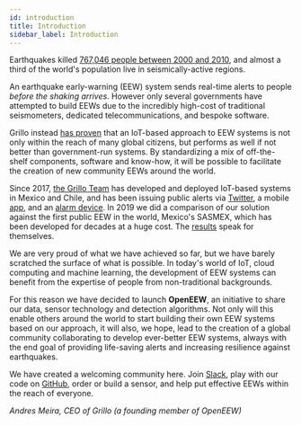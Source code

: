 ```yaml
---
id: introduction
title: Introduction
sidebar_label: Introduction
---
```


Earthquakes killed [767,046 people between 2000 and 2010](https://www.statista.com/statistics/263108/global-death-toll-due-to-earthquakes-since-2000/), and almost a third of the world's population live in seismically-active regions.

An earthquake early-warning (EEW) system sends real-time alerts to people _before the shaking arrives_. However only several governments have attempted to build EEWs due to the incredibly high-cost of traditional seismometers, dedicated telecommunications, and bespoke software.

Grillo instead [has proven](/blog/eew-benchmark) that an IoT-based approach to EEW systems is not only within the reach of many global citizens, but performs as well if not better than government-run systems. By standardizing a mix of off-the-shelf components, software and know-how, it will be possible to facilitate the creation of new community EEWs around the world.

Since 2017, [the Grillo Team](https://grillo.io) has developed and deployed IoT-based systems in Mexico and Chile, and has been issuing public alerts via [Twitter](https://twitter.com/grillosismosmx), a mobile [app](https://play.google.com/store/apps/details?id=com.grillo.earthquakeapp&hl=es_MX), and an [alarm device](https://www.amazon.com.mx/Grillo-IoT-s%C3%ADsmica-Inteligente-Funciona/dp/B07YNYG2F2/ref=sr_1_3?__mk_es_MX=%C3%85M%C3%85%C5%BD%C3%95%C3%91&keywords=alerta+sismica&qid=1584384077&sr=8-3). In 2019 we did a comparison of our solution against the first public EEW in the world, Mexico's SASMEX, which has been developed for decades at a huge cost. The [results](/blog/eew-benchmark) speak for themselves.

We are very proud of what we have achieved so far, but we have barely scratched the surface of what is possible. In today's world of IoT, cloud computing and machine learning, the development of EEW systems can benefit from the expertise of people from non-traditional backgrounds.

For this reason we have decided to launch **OpenEEW**, an initiative to share our data, sensor technology and detection algorithms. Not only will this enable others around the world to start building their own EEW systems based on our approach, it will also, we hope, lead to the creation of a global community collaborating to develop ever-better EEW systems, always with the end goal of providing life-saving alerts and increasing resilience against earthquakes.

We have created a welcoming community here. Join [Slack](https://join.slack.com/t/openeew/shared_invite/zt-cibhc0za-XKReMPobi2DsrPusORJZVQ), play with our code on [GitHub](https://github.com/openeew), order or build a sensor, and help put effective EEWs within the reach of everyone.

_Andres Meira, CEO of Grillo (a founding member of OpenEEW)_
